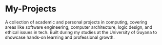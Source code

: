 # My-Projects
A collection of academic and personal projects in computing, covering areas like software engineering, computer architecture, logic design, and ethical issues in tech. Built during my studies at the University of Guyana to showcase hands-on learning and professional growth.
